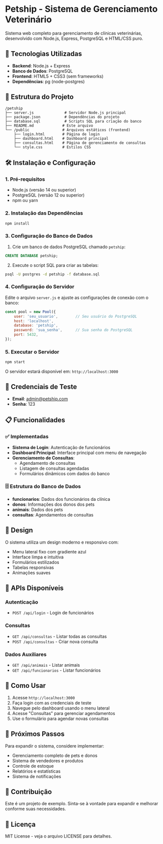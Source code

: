 # Petship - Sistema de Gerenciamento Veterinário

Sistema web completo para gerenciamento de clínicas veterinárias, desenvolvido com Node.js, Express, PostgreSQL e HTML/CSS puro.

## 🚀 Tecnologias Utilizadas

- **Backend**: Node.js + Express
- **Banco de Dados**: PostgreSQL
- **Frontend**: HTML5 + CSS3 (sem frameworks)
- **Dependências**: pg (node-postgres)

## 📁 Estrutura do Projeto

```
/petship
├── server.js              # Servidor Node.js principal
├── package.json           # Dependências do projeto
├── database.sql           # Scripts SQL para criação do banco
├── README.md             # Este arquivo
└── /public               # Arquivos estáticos (frontend)
    ├── login.html        # Página de login
    ├── dashboard.html    # Dashboard principal
    ├── consultas.html    # Página de gerenciamento de consultas
    └── style.css         # Estilos CSS
```

## 🛠️ Instalação e Configuração

### 1. Pré-requisitos

- Node.js (versão 14 ou superior)
- PostgreSQL (versão 12 ou superior)
- npm ou yarn

### 2. Instalação das Dependências

```bash
npm install
```

### 3. Configuração do Banco de Dados

1. Crie um banco de dados PostgreSQL chamado `petship`:
```sql
CREATE DATABASE petship;
```

2. Execute o script SQL para criar as tabelas:
```bash
psql -U postgres -d petship -f database.sql
```

### 4. Configuração do Servidor

Edite o arquivo `server.js` e ajuste as configurações de conexão com o banco:

```javascript
const pool = new Pool({
    user: 'seu_usuario',        // Seu usuário do PostgreSQL
    host: 'localhost',
    database: 'petship',
    password: 'sua_senha',      // Sua senha do PostgreSQL
    port: 5432,
});
```

### 5. Executar o Servidor

```bash
npm start
```

O servidor estará disponível em: `http://localhost:3000`

## 🔑 Credenciais de Teste

- **Email**: admin@petship.com
- **Senha**: 123

## 📋 Funcionalidades

### ✅ Implementadas

- **Sistema de Login**: Autenticação de funcionários
- **Dashboard Principal**: Interface principal com menu de navegação
- **Gerenciamento de Consultas**: 
  - Agendamento de consultas
  - Listagem de consultas agendadas
  - Formulários dinâmicos com dados do banco

### 🗄️ Estrutura do Banco de Dados

- **funcionarios**: Dados dos funcionários da clínica
- **donos**: Informações dos donos dos pets
- **animais**: Dados dos pets
- **consultas**: Agendamentos de consultas

## 🎨 Design

O sistema utiliza um design moderno e responsivo com:
- Menu lateral fixo com gradiente azul
- Interface limpa e intuitiva
- Formulários estilizados
- Tabelas responsivas
- Animações suaves

## 🔧 APIs Disponíveis

### Autenticação
- `POST /api/login` - Login de funcionários

### Consultas
- `GET /api/consultas` - Listar todas as consultas
- `POST /api/consultas` - Criar nova consulta

### Dados Auxiliares
- `GET /api/animais` - Listar animais
- `GET /api/funcionarios` - Listar funcionários

## 🚀 Como Usar

1. Acesse `http://localhost:3000`
2. Faça login com as credenciais de teste
3. Navegue pelo dashboard usando o menu lateral
4. Acesse "Consultas" para gerenciar agendamentos
5. Use o formulário para agendar novas consultas

## 📝 Próximos Passos

Para expandir o sistema, considere implementar:
- Gerenciamento completo de pets e donos
- Sistema de vendedores e produtos
- Controle de estoque
- Relatórios e estatísticas
- Sistema de notificações

## 🤝 Contribuição

Este é um projeto de exemplo. Sinta-se à vontade para expandir e melhorar conforme suas necessidades.

## 📄 Licença

MIT License - veja o arquivo LICENSE para detalhes.
